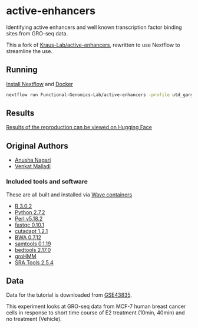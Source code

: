 # active-enhancers

Identifying active enhancers and well known transcription factor binding sites from GRO-seq data.

This a fork of [Kraus-Lab/active-enhancers](https://github.com/Kraus-Lab/active-enhancers), rewritten to use Nextflow to streamline the use.

## Running

[Install Nextflow](https://www.nextflow.io/) and [Docker](https://docs.docker.com/engine/install/)

```sh
nextflow run Functional-Genomics-Lab/active-enhancers -profile utd_ganymede
```

## Results

[Results of the reproduction can be viewed on Hugging Face](https://huggingface.co/datasets/funlab/active-enhancers)

<!-- <iframe -->
<!--   src="https://huggingface.co/datasets/funlab/active-enhancers/embed/viewer/default/train" -->
<!--   frameborder="0" -->
<!--   width="100%" -->
<!--   height="560px" -->
<!-- ></iframe> -->

## Original Authors

- [Anusha Nagari](https://github.com/anaga2)
- [Venkat Malladi](https://github.com/vsmalladi)

### Included tools and software

These are all built and installed via [Wave containers](https://seqera.io/wave/)

- [R 3.0.2](www.r-project.org/)
- [Python 2.7.2](https://www.python.org/)
- [Perl v5.18.2](https://www.perl.org)
- [fastqc 0.10.1](http://www.bioinformatics.babraham.ac.uk/projects/fastqc/)
- [cutadapt 1.2.1](http://cutadapt.readthedocs.org/en/stable/index.html)
- [BWA 0.7.12](http://bio-bwa.sourceforge.net)
- [samtools 0.1.19](http://samtools.sourceforge.net/)
- [bedtools 2.17.0](http://bedtools.readthedocs.org/en/latest/)
- [groHMM](http://www.bioconductor.org/packages/release/bioc/html/groHMM.html)
- [SRA Tools 2.5.4](https://github.com/ncbi/sra-tools)

## Data

Data for the tutorial is downloaded from [GSE43835](http://www.ncbi.nlm.nih.gov/geo/query/acc.cgi?acc=GSE43835).

This experiment looks at GRO-seq data from MCF-7 human breast cancer cells in response to short time course of E2 treatment (10min, 40min) and no treatment (Vehicle).
